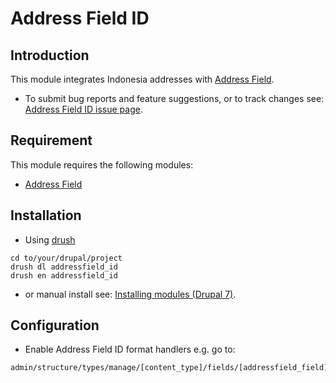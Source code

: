 # Address Field ID

## Introduction

This module integrates Indonesia addresses with [Address Field](//drupal.org/project/addressfield).

 - To submit bug reports and feature suggestions, or to track changes see: [Address Field ID issue page](//drupal.org/project/issues/addressfield_id).

## Requirement

This module requires the following modules:

- [Address Field](//drupal.org/project/addressfield)

## Installation

- Using [drush](https://github.com/drush-ops/drush)

```Shell
cd to/your/drupal/project
drush dl addressfield_id
drush en addressfield_id
```

- or manual install see: [Installing modules (Drupal 7)](https://www.drupal.org/documentation/install/modules-themes/modules-7).

## Configuration

- Enable Address Field ID format handlers e.g. go to:

```Shell
admin/structure/types/manage/[content_type]/fields/[addressfield_field]
```
